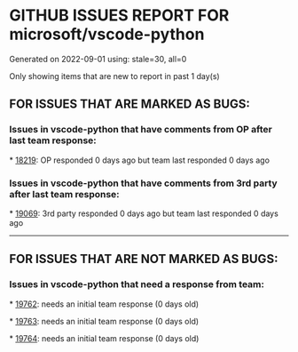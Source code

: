 
# GITHUB ISSUES REPORT FOR microsoft/vscode-python


Generated on 2022-09-01 using: stale=30, all=0


Only showing items that are new to report in past 1 day(s)


## FOR ISSUES THAT ARE MARKED AS BUGS:


### Issues in vscode-python that have comments from OP after last team response:


\* [18219](https://github.com/microsoft/vscode-python/issues/18219 "Default interpreter path for Python isn't working"): OP responded 0 days ago but team last responded 0 days ago

### Issues in vscode-python that have comments from 3rd party after last team response:


\* [19069](https://github.com/microsoft/vscode-python/issues/19069 "Pytest fails to use the correct conda environment path for testing"): 3rd party responded 0 days ago but team last responded 0 days ago

---

## FOR ISSUES THAT ARE NOT MARKED AS BUGS:


### Issues in vscode-python that need a response from team:


\* [19762](https://github.com/microsoft/vscode-python/issues/19762 "Testing does not find pytest tests"): needs an initial team response (0 days old)

\* [19763](https://github.com/microsoft/vscode-python/issues/19763 "Python test file cannot be found"): needs an initial team response (0 days old)

\* [19764](https://github.com/microsoft/vscode-python/issues/19764 "remote-ssh doesn't work for python"): needs an initial team response (0 days old)
